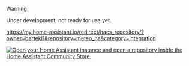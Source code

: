 > [!WARNING]  
> Under development, not ready for use yet.

https://my.home-assistant.io/redirect/hacs_repository/?owner=bartekl1&repository=meteo_ha&category=integration

[![Open your Home Assistant instance and open a repository inside the Home Assistant Community Store.](https://my.home-assistant.io/badges/hacs_repository.svg)](https://my.home-assistant.io/redirect/hacs_repository/?owner=bartekl1&repository=meteo_ha&category=integration)
